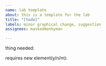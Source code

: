 ```yaml
---
name: lab template
about: this is a template for the lab
title: "[todo]"
labels: minor graphical change, suggestion
assignees: maskedmonkyman

---
```


thing needed:

requires new element(y/n/m):
